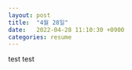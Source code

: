 ```yaml
---
layout: post
title:  "4월 28일"
date:   2022-04-28 11:10:30 +0900
categories: resume
---
```


test test

